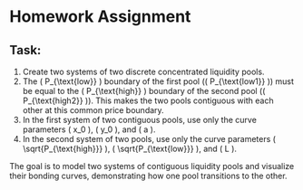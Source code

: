 # Homework Assignment

## Task:
1. Create two systems of two discrete concentrated liquidity pools.
2. The \( P_{\text{low}} \) boundary of the first pool (\( P_{\text{low1}} \)) must be equal to the \( P_{\text{high}} \) boundary of the second pool (\( P_{\text{high2}} \)). This makes the two pools contiguous with each other at this common price boundary.
3. In the first system of two contiguous pools, use only the curve parameters \( x_0 \), \( y_0 \), and \( a \).
4. In the second system of two pools, use only the curve parameters \( \sqrt{P_{\text{high}}} \), \( \sqrt{P_{\text{low}}} \), and \( L \).



The goal is to model two systems of contiguous liquidity pools and visualize their bonding curves, demonstrating how one pool transitions to the other.